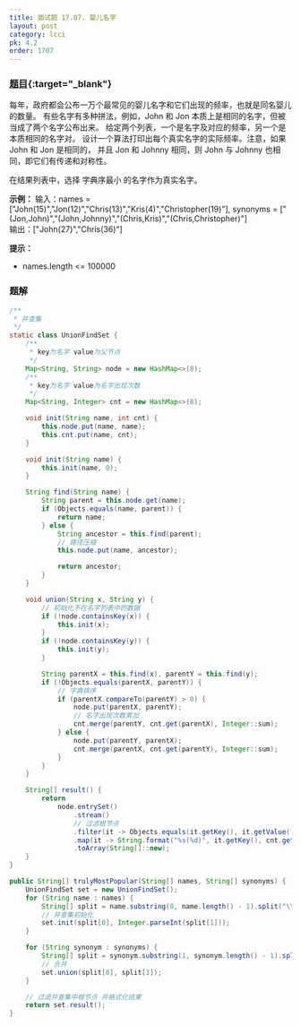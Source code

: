 ```yaml
---
title: 面试题 17.07. 婴儿名字
layout: post
category: lcci
pk: 4.2
order: 1707
---
```


### [题目](https://leetcode-cn.com/baby-names-lcci/){:target="_blank"}

每年，政府都会公布一万个最常见的婴儿名字和它们出现的频率，也就是同名婴儿的数量。
有些名字有多种拼法，例如，John 和 Jon 本质上是相同的名字，但被当成了两个名字公布出来。
给定两个列表，一个是名字及对应的频率，另一个是本质相同的名字对。
设计一个算法打印出每个真实名字的实际频率。注意，如果 John 和 Jon 是相同的，
并且 Jon 和 Johnny 相同，则 John 与 Johnny 也相同，即它们有传递和对称性。

在结果列表中，选择 字典序最小 的名字作为真实名字。

**示例：**
输入：names = ["John(15)","Jon(12)","Chris(13)","Kris(4)","Christopher(19)"], synonyms = ["(Jon,John)","(John,Johnny)","(Chris,Kris)","(Chris,Christopher)"]  
输出：["John(27)","Chris(36)"]

**提示：**
- names.length <= 100000

### 题解

```java
/**
 * 并查集
 */
static class UnionFindSet {
    /**
     * key为名字 value为父节点
     */
    Map<String, String> node = new HashMap<>(8);
    /**
     * key为名字 value为名字出现次数
     */
    Map<String, Integer> cnt = new HashMap<>(8);

    void init(String name, int cnt) {
        this.node.put(name, name);
        this.cnt.put(name, cnt);
    }

    void init(String name) {
        this.init(name, 0);
    }

    String find(String name) {
        String parent = this.node.get(name);
        if (Objects.equals(name, parent)) {
            return name;
        } else {
            String ancestor = this.find(parent);
            // 路径压缩
            this.node.put(name, ancestor);

            return ancestor;
        }
    }

    void union(String x, String y) {
        // 初始化不在名字列表中的数据
        if (!node.containsKey(x)) {
            this.init(x);
        }
        if (!node.containsKey(y)) {
            this.init(y);
        }

        String parentX = this.find(x), parentY = this.find(y);
        if (!Objects.equals(parentX, parentY)) {
            // 字典排序
            if (parentX.compareTo(parentY) > 0) {
                node.put(parentX, parentY);
                // 名字出现次数累加
                cnt.merge(parentY, cnt.get(parentX), Integer::sum);
            } else {
                node.put(parentY, parentX);
                cnt.merge(parentX, cnt.get(parentY), Integer::sum);
            }
        }
    }

    String[] result() {
        return
            node.entrySet()
                .stream()
                // 过滤根节点
                .filter(it -> Objects.equals(it.getKey(), it.getValue()))
                .map(it -> String.format("%s(%d)", it.getKey(), cnt.get(it.getKey())))
                .toArray(String[]::new);
    }
}

public String[] trulyMostPopular(String[] names, String[] synonyms) {
    UnionFindSet set = new UnionFindSet();
    for (String name : names) {
        String[] split = name.substring(0, name.length() - 1).split("\\(", 2);
        // 并查集初始化
        set.init(split[0], Integer.parseInt(split[1]));
    }

    for (String synonym : synonyms) {
        String[] split = synonym.substring(1, synonym.length() - 1).split(",", 2);
        // 合并
        set.union(split[0], split[1]);
    }

    // 过滤并查集中根节点 并格式化结果
    return set.result();
}
```